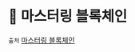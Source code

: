 # 🔴 마스터링 블록체인

`출처` [마스터링 블록체인](https://www.aladin.co.kr/shop/wproduct.aspx?ItemId=318450613&srsltid=AfmBOopWLXq8GgGtwoMU4GbSGmQWr-lxe2pMs2FmbceY-TDMUkECWHES)